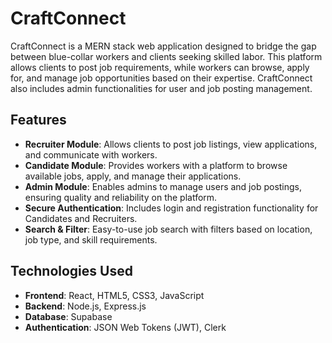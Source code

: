 # CraftConnect

CraftConnect is a MERN stack web application designed to bridge the gap between blue-collar workers and clients seeking skilled labor. This platform allows clients to post job requirements, while workers can browse, apply for, and manage job opportunities based on their expertise. CraftConnect also includes admin functionalities for user and job posting management.

## Features

- **Recruiter Module**: Allows clients to post job listings, view applications, and communicate with workers.
- **Candidate Module**: Provides workers with a platform to browse available jobs, apply, and manage their applications.
- **Admin Module**: Enables admins to manage users and job postings, ensuring quality and reliability on the platform.
- **Secure Authentication**: Includes login and registration functionality for Candidates and Recruiters.
- **Search & Filter**: Easy-to-use job search with filters based on location, job type, and skill requirements.

## Technologies Used

- **Frontend**: React, HTML5, CSS3, JavaScript
- **Backend**: Node.js, Express.js
- **Database**: Supabase
- **Authentication**: JSON Web Tokens (JWT), Clerk
